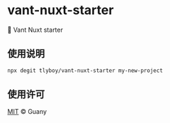 # vant-nuxt-starter

🚀 Vant Nuxt starter

## 使用说明

```sh
npx degit tlyboy/vant-nuxt-starter my-new-project
```

## 使用许可

[MIT](https://opensource.org/licenses/MIT) © Guany
